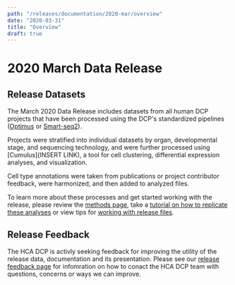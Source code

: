 ```yaml
---
path: "/releases/documentation/2020-mar/overview"
date: "2020-03-31"
title: "Overview"
draft: true
---
```


# 2020 March Data Release 


## Release Datasets


The <link-to-browser relativelink="/releases/2020-mar">March 2020 Data Release</link-to-browser> includes datasets from all human DCP projects that have been processed using the DCP's standardized pipelines ([Optimus](/pipelines/optimus-workflow) or [Smart-seq2](/pipelines/smart-seq2-workflow)). 

Projects were stratified into individual datasets by organ, developmental stage, and sequencing technology, and were further processed using [Cumulus](INSERT LINK), a tool for cell clustering, differential expression analyses, and visualization.
 
 Cell type annotations were taken from publications or project contributor feedback, were harmonized, and then added to analyzed files.

To learn more about these processes and get started working with the release, please review the [methods page](/releases/2020-mar/methods), take a [tutorial on how to replicate these analyses](/releases/2020-mar/replicating-the-hca-dcp-release-analysis) or view tips for [working with release files](/releases/2020-mar/working-with-release-files). 



## Release Feedback

The HCA DCP is activly seeking feedback for improving the utility of the release data, documentation and its presentation. Please see our [release feedback page](/releases/2020-mar/feedback) for infomration on how to conact the HCA DCP team with questions, concerns or ways we can improve. 
